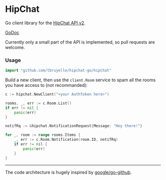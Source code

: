 # HipChat

Go client library for the [HipChat API v2](https://www.hipchat.com/docs/apiv2).

[GoDoc](https://godoc.org/github.com/tbruyelle/hipchat-go/hipchat)

Currently only a small part of the API is implemented, so pull requests are welcome.

### Usage

```go
import "github.com/tbruyelle/hipchat-go/hipchat"
```

Build a new client, then use the `client.Room` service to spam all the rooms you have access to (not recommanded):

```go
c := hipchat.NewClient("<your AuthToken here>")

rooms, _, err := c.Room.List()
if err != nil {
	panic(err)
}

notifRq := &hipchat.NotificationRequest{Message: "Hey there!"}

for _, room := range rooms.Items {
	_, err := c.Room.Notification(room.ID, notifRq)
	if err != nil {
		panic(err)
	}
}
```


---
The code architecture is hugely inspired by [google/go-github](github.com/google/go-github).


